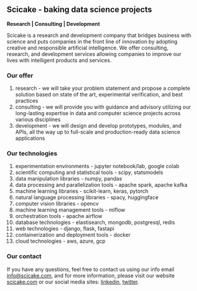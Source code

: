 ## Scicake - baking data science projects

**Research | Consulting | Development**

Scicake is a research and development company that bridges business with science and puts companies in the front line of innovation by adopting creative and responsible artificial intelligence. We offer consulting, research, and development services allowing companies to improve our lives with intelligent products and services.

### Our offer
1. research - we will take your problem statement and propose a complete solution based on state of the art, experimental verification, and best practices
2. consulting - we will provide you with guidance and advisory utilizing our long-lasting expertise in data and computer science projects across various disciplines
3. development - we will design and develop prototypes, modules, and APIs, all the way up to full-scale and production-ready data science applications

### Our technologies
1. experimentation environments - jupyter notebook/lab, google colab
2. scientific computing and statistical tools - scipy, statsmodels
3. data manipulation libraries - numpy, pandas
4. data processing and parallelization tools - apache spark, apache kafka
5. machine learning libraries - scikit-learn, keras, pytorch
6. natural language processing libraries - spacy, huggingface
7. computer vision libraries - opencv
8. machine learning management tools - mlflow
9. orchestration tools - apache airflow
10. database technologies - elastisearch, mongodb, postgresql, redis
11. web technologies - django, flask, fastapi
12. containerization and deployment tools - docker
13. cloud technologies - aws, azure, gcp

### Our contact
If you have any questions, feel free to contact us using our info email <info@scicake.com>, and for more information, please visit our website [scicake.com](http://www.scicake.com/) or our social media sites: [linkedin](https://www.linkedin.com/company/scicake/), [twitter](https://twitter.com/Scicake1/).
